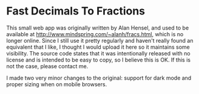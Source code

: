 # Fast Decimals To Fractions

This small web app was originally written by Alan Hensel, and used to be available at http://www.mindspring.com/~alanh/fracs.html, which is no longer online.  Since I still use it pretty regularly and haven't really found an equivalent that I like, I thought I would upload it here so it maintains some visibility.  The source code states that it was intentionally released with no license and is intended to be easy to copy, so I believe this is OK.  If this is not the case, please contact me.

I made two very minor changes to the original: support for dark mode and proper sizing when on mobile browsers.
